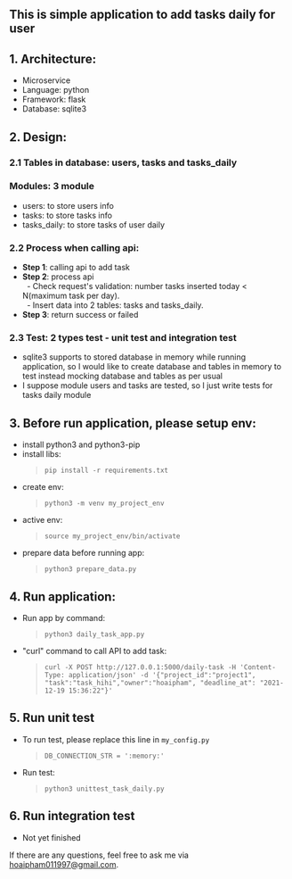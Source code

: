 ## This is simple application to add tasks daily for user
## **1. Architecture:**
- Microservice
- Language: python
- Framework: flask
- Database: sqlite3
## **2. Design:** 
### 2.1 Tables in database: users, tasks and tasks_daily
### Modules: 3 module 
- users: to store users info 
- tasks: to store tasks info
- tasks_daily: to store tasks of user daily
### 2.2 Process when calling api:
- **Step 1**: calling api to add task 
- **Step 2**: process api \
&nbsp; - Check request's validation: number tasks inserted today < N(maximum task per day). \
&nbsp; - Insert data into 2 tables: tasks and tasks_daily.
- **Step 3**: return success or failed

### 2.3 Test: 2 types test - unit test and integration test
- sqlite3 supports to stored database in memory while running application, so I would like to create database and tables in memory to test instead mocking database and tables as per usual
- I suppose module users and tasks are tested, so I just write tests for tasks daily module 
## **3. Before run application, please setup env:**
- install python3 and python3-pip
- install libs: 
	> `pip install -r requirements.txt`
- create env: 
	> `python3 -m venv my_project_env`
- active env:
	> `source my_project_env/bin/activate`
- prepare data before running app:
	> `python3 prepare_data.py`
## **4. Run application:**
- Run app by command: 
	> `python3 daily_task_app.py`

- "curl" command to call API to add task: 
	> `curl -X POST http://127.0.0.1:5000/daily-task -H 'Content-Type: application/json' -d '{"project_id":"project1", "task":"task_hihi","owner":"hoaipham", "deadline_at": "2021-12-19 15:36:22"}'`
## **5. Run unit test**
- To run test, please replace this line in `my_config.py`
	> `DB_CONNECTION_STR = ':memory:'`
- Run test: 
	> `python3 unittest_task_daily.py`

## **6. Run integration test**
- Not yet finished

If there are any questions, feel free to ask me via hoaipham011997@gmail.com. 
